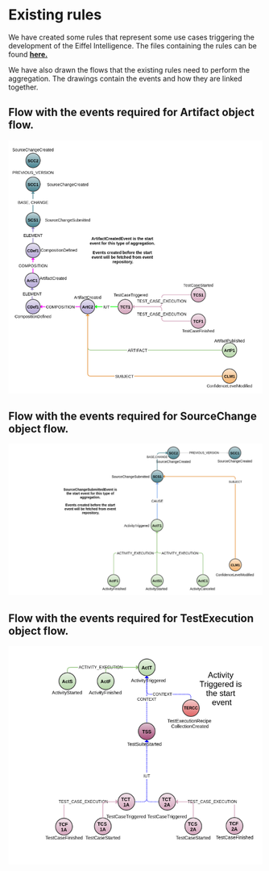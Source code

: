 # Existing rules

We have created some rules that represent some use cases triggering the development of the Eiffel Intelligence. The files containing the rules can be found [**here.**](https://github.com/Ericsson/eiffel-intelligence/tree/master/src/main/resources)

We have also drawn the flows that the existing rules need to perform the aggregation. The drawings contain the events and how they are linked together.

## Flow with the events required for Artifact object flow.


<img src="images/ArtifactRules.png">
</img>


## Flow with the events required for SourceChange object flow.


<img src="images/SourceChangeRules.png">
</img>


## Flow with the events required for TestExecution object flow.


<img src="images/test-executionRules.png">
</img>